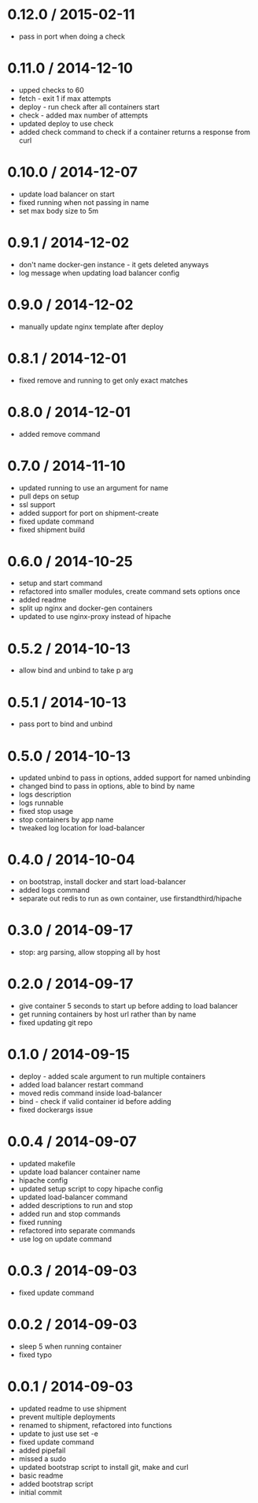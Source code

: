 
0.12.0 / 2015-02-11
==================

  * pass in port when doing a check

0.11.0 / 2014-12-10 
==================

  * upped checks to 60
  * fetch - exit 1 if max attempts
  * deploy - run check after all containers start
  * check - added max number of attempts
  * updated deploy to use check
  * added check command to check if a container returns a response from curl

0.10.0 / 2014-12-07 
==================

  * update load balancer on start
  * fixed running when not passing in name
  * set max body size to 5m

0.9.1 / 2014-12-02 
==================

  * don't name docker-gen instance - it gets deleted anyways
  * log message when updating load balancer config

0.9.0 / 2014-12-02 
==================

  * manually update nginx template after deploy

0.8.1 / 2014-12-01 
==================

  * fixed remove and running to get only exact matches

0.8.0 / 2014-12-01 
==================

  * added remove command

0.7.0 / 2014-11-10 
==================

  * updated running to use an argument for name
  * pull deps on setup
  * ssl support
  * added support for port on shipment-create
  * fixed update command
  * fixed shipment build

0.6.0 / 2014-10-25 
==================

  * setup and start command
  * refactored into smaller modules, create command sets options once
  * added readme
  * split up nginx and docker-gen containers
  * updated to use nginx-proxy instead of hipache

0.5.2 / 2014-10-13 
==================

  * allow bind and unbind to take p arg

0.5.1 / 2014-10-13 
==================

  * pass port to bind and unbind

0.5.0 / 2014-10-13 
==================

  * updated unbind to pass in options, added support for named unbinding
  * changed bind to pass in options, able to bind by name
  * logs description
  * logs runnable
  * fixed stop usage
  * stop containers by app name
  * tweaked log location for load-balancer

0.4.0 / 2014-10-04 
==================

  * on bootstrap, install docker and start load-balancer
  * added logs command
  * separate out redis to run as own container, use firstandthird/hipache

0.3.0 / 2014-09-17 
==================

  * stop: arg parsing, allow stopping all by host

0.2.0 / 2014-09-17 
==================

  * give container 5 seconds to start up before adding to load balancer
  * get running containers by host url rather than by name
  * fixed updating git repo

0.1.0 / 2014-09-15 
==================

  * deploy - added scale argument to run multiple containers
  * added load balancer restart command
  * moved redis command inside load-balancer
  * bind - check if valid container id before adding
  * fixed dockerargs issue

0.0.4 / 2014-09-07 
==================

  * updated makefile
  * update load balancer container name
  * hipache config
  * updated setup script to copy hipache config
  * updated load-balancer command
  * added descriptions to run and stop
  * added run and stop commands
  * fixed running
  * refactored into separate commands
  * use log on update command

0.0.3 / 2014-09-03 
==================

  * fixed update command

0.0.2 / 2014-09-03 
==================

  * sleep 5 when running container
  * fixed typo

0.0.1 / 2014-09-03 
==================

  * updated readme to use shipment
  * prevent multiple deployments
  * renamed to shipment, refactored into functions
  * update to just use set -e
  * fixed update command
  * added pipefail
  * missed a sudo
  * updated bootstrap script to install git, make and curl
  * basic readme
  * added bootstrap script
  * initial commit
